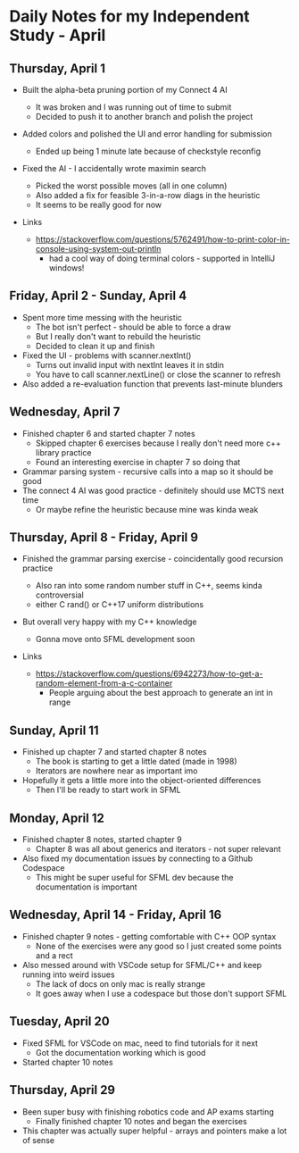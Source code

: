 # Daily Notes for my Independent Study - April

## Thursday, April 1

- Built the alpha-beta pruning portion of my Connect 4 AI
  - It was broken and I was running out of time to submit
  - Decided to push it to another branch and polish the project
- Added colors and polished the UI and error handling for submission
  - Ended up being 1 minute late because of checkstyle reconfig
- Fixed the AI - I accidentally wrote maximin search
  - Picked the worst possible moves (all in one column)
  - Also added a fix for feasible 3-in-a-row diags in the heuristic
  - It seems to be really good for now

- Links
  - <https://stackoverflow.com/questions/5762491/how-to-print-color-in-console-using-system-out-println>
    - had a cool way of doing terminal colors - supported in IntelliJ windows!

## Friday, April 2 - Sunday, April 4

- Spent more time messing with the heuristic
  - The bot isn't perfect - should be able to force a draw
  - But I really don't want to rebuild the heuristic
  - Decided to clean it up and finish
- Fixed the UI - problems with scanner.nextInt()
  - Turns out invalid input with nextInt leaves it in stdin
  - You have to call scanner.nextLine() or close the scanner to refresh
- Also added a re-evaluation function that prevents last-minute blunders

## Wednesday, April 7

- Finished chapter 6 and started chapter 7 notes
  - Skipped chapter 6 exercises because I really don't need more c++ library practice
  - Found an interesting exercise in chapter 7 so doing that
- Grammar parsing system - recursive calls into a map so it should be good
- The connect 4 AI was good practice - definitely should use MCTS next time
  - Or maybe refine the heuristic because mine was kinda weak

## Thursday, April 8 - Friday, April 9

- Finished the grammar parsing exercise - coincidentally good recursion practice
  - Also ran into some random number stuff in C++, seems kinda controversial
  - either C rand() or C++17 uniform distributions
- But overall very happy with my C++ knowledge
  - Gonna move onto SFML development soon

- Links
  - <https://stackoverflow.com/questions/6942273/how-to-get-a-random-element-from-a-c-container>
    - People arguing about the best approach to generate an int in range

## Sunday, April 11

- Finished up chapter 7 and started chapter 8 notes
  - The book is starting to get a little dated (made in 1998)
  - Iterators are nowhere near as important imo
- Hopefully it gets a little more into the object-oriented differences
  - Then I'll be ready to start work in SFML

## Monday, April 12

- Finished chapter 8 notes, started chapter 9
  - Chapter 8 was all about generics and iterators - not super relevant
- Also fixed my documentation issues by connecting to a Github Codespace
  - This might be super useful for SFML dev because the documentation is important

## Wednesday, April 14 - Friday, April 16

- Finished chapter 9 notes - getting comfortable with C++ OOP syntax
  - None of the exercises were any good so I just created some points and a rect
- Also messed around with VSCode setup for SFML/C++ and keep running into weird issues
  - The lack of docs on only mac is really strange
  - It goes away when I use a codespace but those don't support SFML

## Tuesday, April 20

- Fixed SFML for VSCode on mac, need to find tutorials for it next
  - Got the documentation working which is good
- Started chapter 10 notes

## Thursday, April 29

- Been super busy with finishing robotics code and AP exams starting
  - Finally finished chapter 10 notes and began the exercises
- This chapter was actually super helpful - arrays and pointers make a lot of sense


